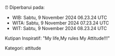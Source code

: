 ⏰ Diperbarui pada:
- WIB: Sabtu, 9 November 2024 06.23.24 UTC
- WITA: Sabtu, 9 November 2024 07.23.24 UTC
- WIT: Sabtu, 9 November 2024 08.23.24 UTC

Kutipan Inspiratif:
"My life,My rules My Attitude!!!"


Kategori: attitude

